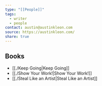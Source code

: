 ```yaml
---
type: "[[People]]"
tags:
  - writer
  - people
contact: austin@austinkleon.com
source: https://austinkleon.com/
share: true
---
```


## Books
- [[./Keep Going|Keep Going]]
- [[./Show Your Work!|Show Your Work!]]
- [[./Steal Like an Artist|Steal Like an Artist]]
